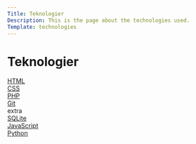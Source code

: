 ```yaml
---
Title: Teknologier
Description: This is the page about the technologies used. 
Template: technologies
---
```



Teknologier
==========================

<div class="box html">
<i class="fab fa-html5"></i>
<a href="technology/html">HTML</a>
</div>

<div class="box css">
<i class="fab fa-css3-alt"></i>
<a href="technology/css">CSS</a>
</div>

<!-- ROW 3-->
<div class="box php">
<i class="fab fa-php"></i>
<a href="technology/php">PHP</a>
</div>

<div class="box git">
<i class="fab fa-git-square"></i>
<a href="technology/git">Git</a>
</div>

<div class="box extra">
extra
</div>
	
<!-- ROW 4 -->

<div class="box sql">
<i class="fas fa-database"></i>
<a href="technology/sqlite">SQLite</a>
</div>

<!-- ROW 5 -->	

<div class="box js">
<i class="fab fa-js-square"></i>
<a href="technology/javascript">JavaScript</a>
</div>

<div class="box py">
<i class="fab fa-python"></i>
<a href="technology/python">Python</a>
</div>